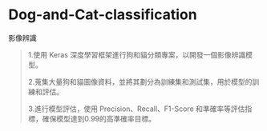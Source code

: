 # Dog-and-Cat-classification
影像辨識

>1.使用 Keras 深度學習框架進行狗和貓分類專案，以開發一個影像辨識模型。
>
>2.蒐集大量狗和貓圖像資料，並將其劃分為訓練集和測試集，用於模型的訓練和評估。
> 
>3.進行模型評估，使用 Precision、Recall、F1-Score 和準確率等評估指標，確保模型達到0.99的高準確率目標。
> 
